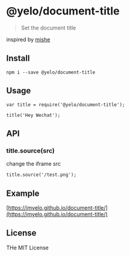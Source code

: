 # @yelo/document-title
> Set the document title

inspired by [mishe](https://github.com/mishe/blog/issues/57)


## Install
```
npm i --save @yelo/document-title
```


## Usage
```
var title = require('@yelo/document-title');

title('Hey Wechat');
```


## API
### title.source(src)
change the iframe src
```
title.source('/test.png');
```


## Example
[https://imyelo.github.io/document-title/](https://imyelo.github.io/document-title/)


## License
THe MIT License
